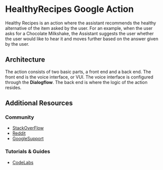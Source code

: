 # HealthyRecipes Google Action 

Healthy Recipes is an action where the assistant recommends the healthy alternative of the item asked by the user. For an example, when the user asks for a Chocolate Milkshake, the Assistant suggests the user whether the user would like to hear it and moves further based on the answer given by the user.

## Architecture

The action consists of two basic parts, a front end and a back end. The front end is the voice interface, or VUI. The voice interface is configured through the **Dialogflow**. The back end is where the logic of the action resides.

## Additional Resources 

### Community 

- [StackOverFlow](https://stackoverflow.com/questions/tagged/actions-on-google) 
- [Reddit](https://www.reddit.com/r/GoogleAssistantDev/)
- [GoogleSupport](https://developers.google.com/assistant/support) 

### Tutorials & Guides

- [CodeLabs](https://codelabs.developers.google.com/?cat=Assistant)

